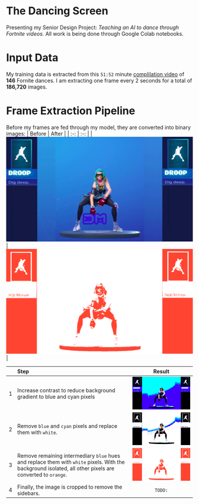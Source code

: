 # The Dancing Screen
Presenting my Senior Design Project: *Teaching an AI to dance through Fortnite videos.*
All work is being done through Google Colab notebooks.

# Input Data
My training data is extracted from this `51:52` minute [complilation video](https://www.youtube.com/watch?v=R7qdgPkPsuQ) of **146** Fornite dances. I am extracting one frame every 2 seconds for a total of **186,720** images.

# Frame Extraction Pipeline
Before my frames are fed through my model, they are converted into binary images:
| Before | After |
| :-: | :-: |
| ![original image](examples/orig.png) | ![binary converted image](examples/final.png) |

| | Step | Result |
| :- | :- | :-: |
| 1 | Increase contrast to reduce background gradient to blue and cyan pixels | ![contrast image](examples/contrast.png) |
| 2 | Remove `blue` and `cyan` pixels and replace them with `white`. | ![blue and cyan free image](examples/no-blue-cyan.png) |
| 3 | Remove remaining intermediary `blue` hues and replace them with `white` pixels. With the background isolated, all other pixels are converted to `orange`.| ![final image](examples/final.png) |
| 4 | Finally, the image is cropped to remove the sidebars. | `TODO:` |
